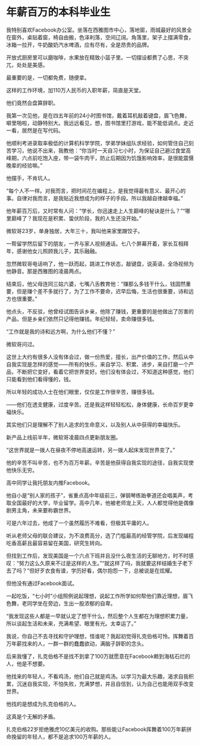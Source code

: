 # 年薪百万的本科毕业生

我特别喜欢Facebook办公室。坐落在西雅图市中心，落地窗，雨城最好的风景全在窗外，桌贴着窗，椅自由搬，色泽利落，空间辽阔。角落里，架子上摆满零食，冰箱一拉开，牛奶酸奶汽水啤酒，应有尽有，全是昂贵的品牌。 

开放式厨房里可以磨咖啡，水果放在精致小篮子里。一切摆设都费了心思，不突兀，处处是美感。 

最重要的是，一切都免费，随便拿。 

这样的工作环境，加110万人民币的入职年薪，简直是天堂。 

他们竟然会盘算辞职。 

我第一次见他，是在四五年前的24小时图书馆，戴着耳机敲着键盘，眉飞色舞，噼里啪啦，动静特别大。我远远看见，想，图书馆里打游戏，能不能低调点。走近一看，居然是在写代码。 

他顺利考进录取率极低的计算机科学学院，学弟学妹组队求经验，如何管住自己刻苦学习，他说不出来，我教他：“你当时一天自习七小时，为保证自己避过食堂高峰期，六点前吃饱入座，带一袋牛肉干，防止后期因为饥饿影响效率，是很能震慑晚辈的经验嘛。” 

他摆手，不肯坑人。 

“每个人不一样。对我而言，把时间花在编程上，是我觉得最有意义、最开心的事。自律对我而言，是我贴近我想成为的样子的手段。所以我越自律越幸福。” 

他年薪百万后，又时常有人问：“学长，你迅速走上人生巅峰的秘诀是什么？”“哪里巅峰了？我现在是积累、蛰伏阶段，我的人生还没开始。” 

微软哥23岁，单身独居，大年三十，我叫他来家里蹭饺子。 

一帮留学然后留下的朋友，一齐与家人视频通话。七八个屏幕开着，家长互相拜年，感谢他女儿照顾我儿子，其乐融融。 

忽然微软哥电话响了，他一跃而起，跳进工作状态，敲键盘，说英语，全场视频为他静音。那是西雅图的凌晨两点。 

结束后，他父母连同三姑六婆，七嘴八舌教育他：“赚那么多钱干什么，钱固然重要，但是赚个差不多就行了，为了工作不要命，迟早后悔，生活也很重要，诗和远方也很重要。” 

他点头，不反驳，他曾经试图告诉乡亲，他除了赚钱，更重要的是他做出了厉害的产品，但是乡亲们依然只记得他赚钱。年纪轻轻，卖命赚很多钱。 

“工作就是我的诗和远方啊，为什么他们不懂？” 

微软哥问过。 

这世上大约有很多人没有体会过，做一份热爱，擅长，出产价值的工作，然后从中自我实现是怎样的感觉——所有的快乐，来自学习、积累、进步，来自打磨一个产品，不断把它变好，看着它把世界变好。他们没有体会过，不知道这种感觉，他们只能看到他们看得懂的，钱。 

所以年轻的成功人士在他们眼里，仅仅是工作很辛苦，赚很多钱。 

——他们在透支健康，过度辛苦。还是我这样轻轻松松，身体健康，长命百岁更幸福快乐。 

其实他们只是理解不了别人追求的生命意义，以及别人从中获得的幸福快乐。 

新产品上线前半年，微软哥凌晨四点更新朋友圈。 

“这世界就是一拨人在昼夜不停地高速运转，另一拨人起床发现世界变了。” 

他的辛苦不叫辛苦，也不为百万年薪。辛苦是他获得自我实现的途径，自我实现使他快乐无穷。 

高中同学让我托朋友内推Facebook。 

他自小是“别人家的孩子”，省重点高中年级前三，弹钢琴练跆拳道还会唱美声，考取全国最好的大学，毕业留学。高中几年，他被老师宠上天，人人都觉得他是偶像剧男主角，未来要称霸世界。 

可是六年过去，他成了一个虽然履历不难看，但极其平庸的人。 

听从老师父母的联合建议，为不浪费高分，选了门槛最高的经管学院，后发现编程吃香高薪且最容易留在美国，研究生转向。 

但找到工作后，发现美国是一个六点下班并且没什么夜生活的无聊地方，时不时感叹：“努力这么久原来不过是这样的人生。”“就这样了吗，我就要这样结婚生子老下去了吗？”但好歹衣食有谱，学历好看，偶尔抱怨一下，总被说是在炫耀。 

但他没有通过Facebook面试。 

一起吃饭，“七小时”小组照例说起理想，说起工作所学如何帮他们靠近理想，眉飞色舞，老同学坐在旁边，生出一股浓郁的自卑。 

“我发现这些人都是一早就认定了想干什么，然后整个人生都在为理想积累力量，所以谈起生活和未来，充满希望、眼里有光。太幸运了。” 

我说，你自己不去寻找和守护理想，怪谁呢？我起初觉得扎克伯格可怜。挥舞着百万年薪找来的人，一群一群的蠢蠢欲动，满脑子辞职的念头。 

后来我懂了，扎克伯格不是找不到拿了100万就愿意在Facebook赖到海枯石烂的人，他是不想要。 

他找来的年轻人，不看鸡汤，他们自己就是鸡汤。以学习为最大乐趣，渴求自我积累，沉迷自我实现，不怕失败，充满梦想，并且自信到，认为自己也能用双手改变世界。 

他找的是想成为扎克伯格的人。 

这真是个无解的矛盾。 

扎克伯格22岁拒绝雅虎10亿美元的收购。那些能让Facebook挥舞着100万年薪拼命挽留的年轻人，都不是追求100万年薪的人。